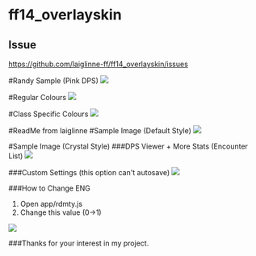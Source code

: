 # ff14_overlayskin
## Issue
https://github.com/laiglinne-ff/ff14_overlayskin/issues



#Randy Sample (Pink DPS)
![](https://puu.sh/sFVpw/7b5ba55cb6.jpg)

#Regular Colours
![](https://puu.sh/sFU3c/5caca5a424.jpg)

#Class Specific Colours
![](https://puu.sh/sFV5P/b99a5b9f1e.jpg)





#ReadMe from laiglinne
#Sample Image (Default Style)
![](https://github.com/laiglinne-ff/ff14_overlayskin/blob/master/images/preview_3.PNG?raw=true)

#Sample Image (Crystal Style)
###DPS Viewer + More Stats (Encounter List)
![](https://github.com/laiglinne-ff/ff14_overlayskin/blob/master/images/preview_1.PNG?raw=true)

###Custom Settings (this option can't autosave)
![](https://raw.githubusercontent.com/laiglinne-ff/ff14_overlayskin/695478d937b88692fa42df48c0cc19b95a7187e2/images/preview_2.PNG)

###How to Change ENG
1. Open app/rdmty.js
2. Change this value (0->1)

![](https://raw.githubusercontent.com/laiglinne-ff/ff14_overlayskin/695478d937b88692fa42df48c0cc19b95a7187e2/images/setting_0.PNG)

###Thanks for your interest in my project.
